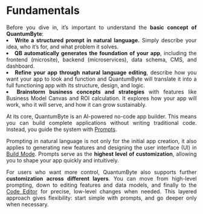 # <strong>Fundamentals</strong>

<div align="justify">
Before you dive in, it’s important to understand the <strong>basic concept of QuantumByte</strong>:
</div>

<div class="list-point" align="justify">
<li><strong>Write a structured prompt in natural language.</strong> Simply describe your idea, who it’s for, and what problem it solves.</li>
<li><strong>QB automatically generates the foundation of your app</strong>, including the frontend (microsite), backend (microservices), data schema, CMS, and dashboard.</li>
<li><strong>Refine your app through natural language editing</strong>, describe how you want your app to look and function and QuantumByte will translate it into a full functioning app with its structure, design, and logic.</li>
<li><strong>Brainstorm business concepts and strategies</strong> with features like Business Model Canvas and ROI calculation. It explores how your app will work, who it will serve, and how it can grow sustainably.</li>
</div>
<div align="justify">
<p>At its core, QuantumByte is an AI-powered no-code app builder. This means you can build complete applications without writing traditional code. Instead, you guide the system with <a href="getstarted/createapp/" target="_blank" rel="noopener noreferrer">Prompts</a>.</p>

<p>Prompting in natural language is not only for the initial app creation, it also applies to generating new features and designing the user interface (UI) in <a href="https://quantumbyte.ai/auth/register" target="_blank" rel="noopener noreferrer">Build Mode</a>. Prompts serve as the <strong>highest level of customization</strong>, allowing you to shape your app quickly and intuitively.</p>
</div>

<div align="justify">
<p>For users who want more control, QuantumByte also supports further <strong>customization across different layers</strong>. You can move from high-level prompting, down to editing features and data models, and finally to the <a href=" " target="_blank" rel="noopener noreferrer">Code Editor</a> for precise, low-level changes when needed. This layered approach gives flexibility: start simple with prompts, and go deeper only when necessary.</p>
</div>